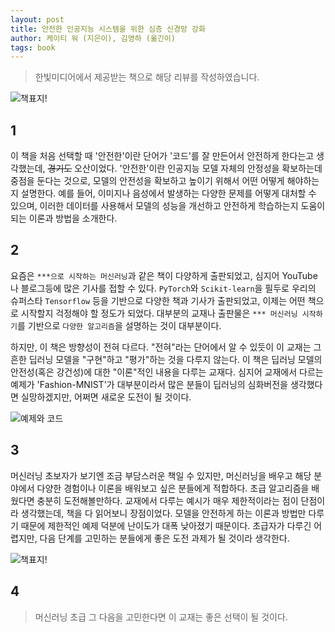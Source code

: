 ```yaml
---
layout: post
title: 안전한 인공지능 시스템을 위한 심층 신경망 강화
author: 케이티 워 (지은이), 김영하 (옮긴이)
tags: book
---
```


> 한빛미디어에서 제공받는 책으로 해당 리뷰를 작성하였습니다.

![책표지!]({{site.baseurl}}/images/20201225/01.jpg)

## 1

이 책을 처음 선택할 때 '안전한'이란 단어가 '코드'를 잘 만든어서 안전하게 한다는고 생각했는데, ~~경기도~~ 오산이었다. '안전한'이란 인공지능 모델 자체의 안정성을 확보하는데 중점을 둔다는 것으로, 모델의 안전성을 확보하고 높이기 위해서 어떤 어떻게 해야하는지 설명한다. 예를 들어, 이미지나 음성에서 발생하는 다양한 문제를 어떻게 대처할 수 있으며, 이러한 데이터를 사용해서 모델의 성능을 개선하고 안전하게 학습하는지 도움이 되는 이론과 방법을 소개한다.

## 2

요즘은 `***으로 시작하는 머신러닝`과 같은 책이 다양하게 출판되었고, 심지어 YouTube나 블로그등에 많은 기사를 접할 수 있다. `PyTorch`와 `Scikit-learn`을 필두로 우리의 슈퍼스타 `Tensorflow` 등을 기반으로 다양한 책과 기사가 출판되었고, 이제는 어떤 책으로 시작할지 걱정해야 할 정도가 되었다. 대부분의 교재나 출판물은 `*** 머신러닝 시작하기`를 기반으로 `다양한 알고리즘`을 설명하는 것이 대부분이다.

하지만, 이 책은 방향성이 전혀 다르다. "전혀"라는 단어에서 알 수 있듯이 이 교재는 그 흔한 딥러닝 모델을 "구현"하고 "평가"하는 것을 다루지 않는다. 이 책은 딥러닝 모델의 안전성(혹은 강건성)에 대한 "이론"적인 내용을 다루는 교재다. 심지어 교재에서 다르는 예제가 'Fashion-MNIST'가 대부분이라서 많은 분들이 딥러닝의 심화버전을 생각했다면 실망하겠지만, 어쩌면 새로운 도전이 될 것이다.

![예제와 코드]({{site.baseurl}}/images/20201225/02.jpg)

## 3

머신러닝 초보자가 보기엔 조금 부담스러운 책일 수 있지만, 머신러닝을 배우고 해당 분야에서 다양한 경험이나 이론을 배워보고 싶은 분들에게 적합하다. 초급 알고리즘을 배웠다면 충분히 도전해볼만하다. 교재에서 다루는 예시가 매우 제한적이라는 점이 단점이라 생각했는데, 책을 다 읽어보니 장점이었다. 모델을 안전하게 하는 이론과 방법만 다루기 때문에 제한적인 예제 덕분에 난이도가 대폭 낮아졌기 때문이다. 초급자가 다루긴 어렵지만, 다음 단계를 고민하는 분들에게 좋은 도전 과제가 될 것이라 생각한다.

![책표지!]({{site.baseurl}}/images/20201225/03.jpg)

## 4

> 머신러닝 초급 그 다음을 고민한다면 이 교재는 좋은 선택이 될 것이다.
